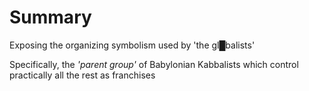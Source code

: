 # Summary

Exposing the organizing symbolism used by 'the gl█balists'

Specifically, the *'parent group'* of Babylonian Kabbalists which control practically all the rest as franchises